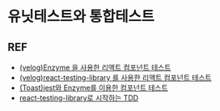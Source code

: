 # 유닛테스트와 통합테스트

## REF

- [(velog)Enzyme 을 사용한 리액트 컴포넌트 테스트](https://velog.io/@velopert/react-testing-with-enzyme)
- [(velog)react-testing-library 를 사용한 리액트 컴포넌트 테스트](https://velog.io/@velopert/react-testing-library)
- [(Toast)jest와 Enzyme를 이용한 컴포넌트 테스트](https://meetup.toast.com/posts/180)
- [react-testing-library로 시작하는 TDD](https://medium.com/@benjaminwoojang/react-testing-library%EB%A1%9C-tdd%EA%B0%9C%EB%B0%9C%ED%99%98%EA%B2%BD-%EA%B5%AC%EC%B6%95%ED%95%98%EA%B8%B0-26e55fe33e01)
